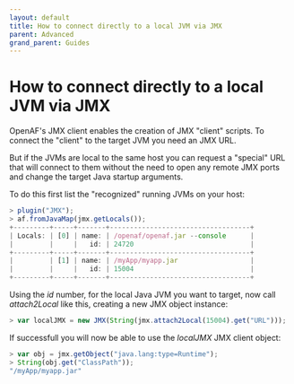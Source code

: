 ```yaml
---
layout: default
title: How to connect directly to a local JVM via JMX
parent: Advanced
grand_parent: Guides
---
```


# How to connect directly to a local JVM via JMX

OpenAF's JMX client enables the creation of JMX "client" scripts. To connect the "client" to the target JVM you need an JMX URL.

But if the JVMs are local to the same host you can request a "special" URL that will connect to them without the need to open any remote JMX ports and change the target Java startup arguments.

To do this first list the "recognized" running JVMs on your host:

````javascript
> plugin("JMX");
> af.fromJavaMap(jmx.getLocals());
+---------+-----+-------+-----------------------------------+
| Locals: | [0] | name: | /openaf/openaf.jar --console      |
|         |     |   id: | 24720                             |
+---------+-----+-------+-----------------------------------+
|         | [1] | name: | /myApp/myapp.jar                  |
|         |     |   id: | 15004                             |
+---------+-----+-------+-----------------------------------+
````

Using the _id_ number, for the local Java JVM you want to target, now call _attach2Local_ like this, creating a new JMX object instance:

````javascript
> var localJMX = new JMX(String(jmx.attach2Local(15004).get("URL")));
````

If successfull you will now be able to use the _localJMX_ JMX client object:

````javascript
> var obj = jmx.getObject("java.lang:type=Runtime");
> String(obj.get("ClassPath"));
"/myApp/myapp.jar"
````